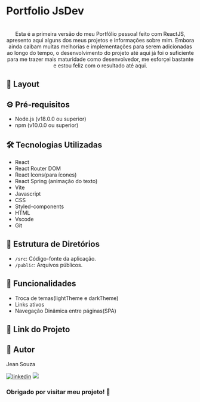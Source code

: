  # Portfolio JsDev 
<div align="center"><br>  
 Esta é a primeira versão do meu Portfólio pessoal feito com ReactJS, apresento aqui alguns dos meus projetos  
 e informações sobre mim.
 Embora ainda caibam muitas melhorias e implementações para serem adicionadas ao longo do tempo, o desenvolvimento do projeto até aqui já foi o suficiente para me trazer mais maturidade como desenvolvedor, me esforçei bastante e estou feliz com o resultado até aqui.
   
 
 </div>

 ## 🎨 Layout



 ## ⚙️ Pré-requisitos

 - Node.js (v18.0.0 ou superior)
 - npm (v10.0.0 ou superior)

 ## 🛠️ Tecnologias Utilizadas
 
 - React
 - React Router DOM
 - React Icons(para ícones)
 - React Spring (animação do texto)
 - Vite
 - Javascript
 - CSS
 - Styled-components
 - HTML
 - Vscode
 - Git
   
 ## 📁 Estrutura de Diretórios

 - `/src`: Código-fonte da aplicação.
 - `/public`: Arquivos públicos.
 
 ## 🚀 Funcionalidades
 
 - Troca de temas(lightTheme e darkTheme)
 - Links ativos
 - Navegação Dinâmica entre páginas(SPA)

## 🔗 Link do Projeto



## 🧠 Autor

Jean Souza

[![linkedin](https://img.shields.io/badge/LinkedIn-0077B5?style=for-the-badge&logo=linkedin&logoColor=white)](https://www.linkedin.com/in/jean-souza-79b491160/) <a href="mailto:shadowjean911@gmail.com">
    <img src="https://img.shields.io/badge/Gmail-333333?style=for-the-badge&logo=gmail&logoColor=red" />
</a>

 ### Obrigado por visitar meu projeto! 👋 
